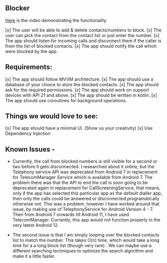 ## Blocker

[Here](https://drive.google.com/file/d/1tMhVuqLrf33FM8dlvpiLadaypVJ4QsXs/view?usp=sharing) is the video demonstrating the functionality.

[x] The user will be able to add & delete contacts/numbers to block.
[x] The user can pick the contact from the contact list or just enter the number.
[x] The app should listen for incoming calls and disconnect them if the caller is from the list of blocked contacts.
[x] The app should notify the call which were blocked by the app.

## Requirements:

[x] The app should follow MVVM architecture.
[x] The app should use a database of your choice to store the blocked contacts.
[x] The app should ask for the required permissions.
[x] The app should work on support devices with API 21 and above.
[x] The app should be written in kotlin.
[x] The app should use coroutines for background operations.

## Things we would love to see:

[x] The app should have a minimal UI. (Show us your creativity)
[x] Use Dependency Injection

## Known Issues - 

- Currently, the call from blocked numbers is still visible for a second or two before it gets disconnected. I researched about it online,
but the Telephony service API was deprecated from Android 7 in replacement for TelecomManager Service which is available from Android 7.
The problem there was that the API to end the call is soon going to be deprecated again in replacement for CallScreeningService, that means,
only if the app has selected this particular app as the default dialler app, then only the calls could be answered or disconnected programatically otherwise not.
This was a problem, however I have worked around that issue, by making use of TelephonyService for Android Version 4 - 7. Then from Android 7 onwards till Android 11,
I have used TelecomManager. Currently, this app would not function properly in the very latest Android 12.

- The second issue is that I am simply looping over the blocked contacts list to match the number. This takes O(n) time, which would take a long time for a a long block list (though very rare)
. We can maybe use a different searching techniques to optimize the search algorithm and make it a little faster.

